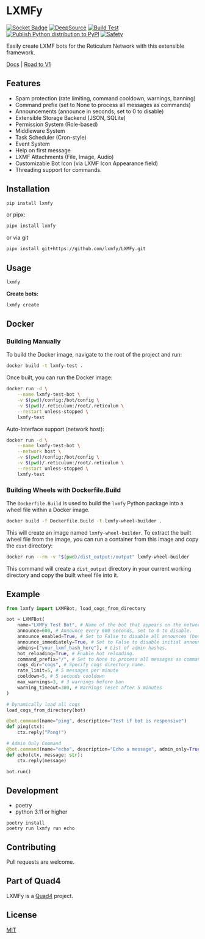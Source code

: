 # LXMFy

[![Socket Badge](https://socket.dev/api/badge/pypi/package/lxmfy/0.7.6?artifact_id=tar-gz)](https://socket.dev/pypi/package/lxmfy/overview/0.7.6/tar-gz)
[![DeepSource](https://app.deepsource.com/gh/lxmfy/LXMFy.svg/?label=active+issues&show_trend=true&token=H2_dIwKdYo9BgJkKMdhIORRD)](https://app.deepsource.com/gh/lxmfy/LXMFy/)
[![Build Test](https://github.com/lxmfy/LXMFy/actions/workflows/build-test.yml/badge.svg)](https://github.com/lxmfy/LXMFy/actions/workflows/build-test.yml)
[![Publish Python distribution to PyPI](https://github.com/lxmfy/LXMFy/actions/workflows/publish.yml/badge.svg)](https://github.com/lxmfy/LXMFy/actions/workflows/publish.yml)
[![Safety](https://github.com/lxmfy/LXMFy/actions/workflows/safety.yml/badge.svg)](https://github.com/lxmfy/LXMFy/actions/workflows/safety.yml)

Easily create LXMF bots for the Reticulum Network with this extensible framework.

[Docs](https://lxmfy.quad4.io) | [Road to V1](https://plane.quad4.io/spaces/issues/43d0b80cfd864a1b94025b175d1fdf64)

## Features

- Spam protection (rate limiting, command cooldown, warnings, banning)
- Command prefix (set to None to process all messages as commands)
- Announcements (announce in seconds, set to 0 to disable)
- Extensible Storage Backend (JSON, SQLite)
- Permission System (Role-based)
- Middleware System
- Task Scheduler (Cron-style)
- Event System
- Help on first message
- LXMF Attachments (File, Image, Audio)
- Customizable Bot Icon (via LXMF Icon Appearance field)
- Threading support for commands.

## Installation

```bash
pip install lxmfy
```
or pipx:

```bash
pipx install lxmfy
```

or via git

```bash
pipx install git+https://github.com/lxmfy/LXMFy.git
```

## Usage

```bash
lxmfy
```

**Create bots:**

```bash
lxmfy create
```

## Docker

### Building Manually

To build the Docker image, navigate to the root of the project and run:

```bash
docker build -t lxmfy-test .
```

Once built, you can run the Docker image:

```bash
docker run -d \
    --name lxmfy-test-bot \
    -v $(pwd)/config:/bot/config \
    -v $(pwd)/.reticulum:/root/.reticulum \
    --restart unless-stopped \
    lxmfy-test
```

Auto-Interface support (network host):

```bash
docker run -d \
    --name lxmfy-test-bot \
    --network host \
    -v $(pwd)/config:/bot/config \
    -v $(pwd)/.reticulum:/root/.reticulum \
    --restart unless-stopped \
    lxmfy-test
```

### Building Wheels with Dockerfile.Build

The `Dockerfile.Build` is used to build the `lxmfy` Python package into a wheel file within a Docker image.

```bash
docker build -f Dockerfile.Build -t lxmfy-wheel-builder .
```

This will create an image named `lxmfy-wheel-builder`. To extract the built wheel file from the image, you can run a container from this image and copy the `dist` directory:

```bash
docker run --rm -v "$(pwd)/dist_output:/output" lxmfy-wheel-builder
```

This command will create a `dist_output` directory in your current working directory and copy the built wheel file into it.

## Example

```python
from lxmfy import LXMFBot, load_cogs_from_directory

bot = LXMFBot(
    name="LXMFy Test Bot", # Name of the bot that appears on the network.
    announce=600, # Announce every 600 seconds, set to 0 to disable.
    announce_enabled=True, # Set to False to disable all announces (both initial and periodic)
    announce_immediately=True, # Set to False to disable initial announce
    admins=["your_lxmf_hash_here"], # List of admin hashes.
    hot_reloading=True, # Enable hot reloading.
    command_prefix="/", # Set to None to process all messages as commands.
    cogs_dir="cogs", # Specify cogs directory name.
    rate_limit=5, # 5 messages per minute
    cooldown=5, # 5 seconds cooldown
    max_warnings=3, # 3 warnings before ban
    warning_timeout=300, # Warnings reset after 5 minutes
)

# Dynamically load all cogs
load_cogs_from_directory(bot)

@bot.command(name="ping", description="Test if bot is responsive")
def ping(ctx):
    ctx.reply("Pong!")

# Admin Only Command
@bot.command(name="echo", description="Echo a message", admin_only=True)
def echo(ctx, message: str):
    ctx.reply(message)

bot.run()
```

## Development

- poetry
- python 3.11 or higher

```
poetry install
poetry run lxmfy run echo
```

## Contributing

Pull requests are welcome.

## Part of Quad4

LXMFy is a [Quad4](https://github.com/Quad4-Software) project.

## License

[MIT](LICENSE)
